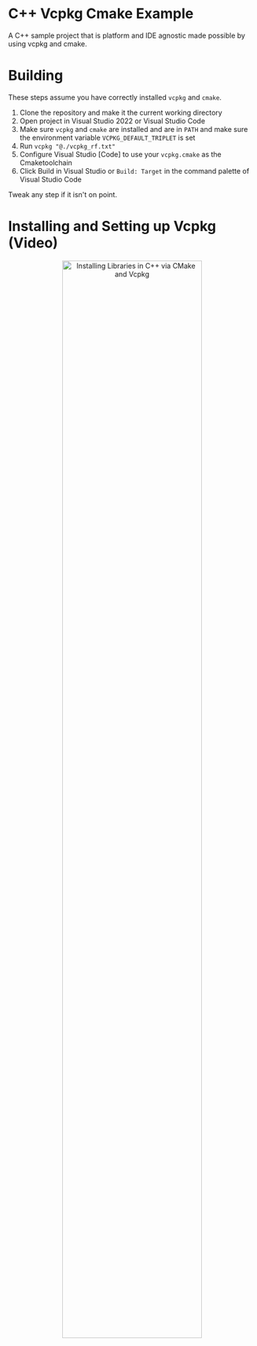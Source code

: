 # C++ Vcpkg Cmake Example
A C++ sample project that is platform and IDE agnostic made possible by using vcpkg and cmake.

# Building
These steps assume you have correctly installed `vcpkg` and `cmake`.
1. Clone the repository and make it the current working directory
2. Open project in Visual Studio 2022 or Visual Studio Code
3. Make sure `vcpkg` and `cmake` are installed and are in `PATH` and make sure the environment variable `VCPKG_DEFAULT_TRIPLET` is set
4. Run `vcpkg "@./vcpkg_rf.txt"`
5. Configure Visual Studio \[Code] to use your `vcpkg.cmake` as the Cmaketoolchain
6. Click Build in Visual Studio or `Build: Target` in the command palette of Visual Studio Code

Tweak any step if it isn't on point.

# Installing and Setting up Vcpkg (Video)
<a href=https://youtu.be/FeBzSYiWkEU>
  <p align="center">
    <img width=75% src="https://img.youtube.com/vi/FeBzSYiWkEU/maxresdefault.jpg" alt="Installing Libraries in C++ via CMake and Vcpkg"/>
  </p>
</a>
